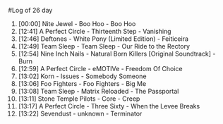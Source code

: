 #Log of 26 day

1. [00:00] Nite Jewel - Boo Hoo - Boo Hoo
1. [12:41] A Perfect Circle - Thirteenth Step - Vanishing
1. [12:46] Deftones - White Pony (Limited Edition) - Feiticeira
1. [12:49] Team Sleep - Team Sleep - Our Ride to the Rectory
1. [12:54] Nine Inch Nails - Natural Born Killers [Original Soundtrack] - Burn
1. [12:59] A Perfect Circle - eMOTIVe - Freedom Of Choice
1. [13:02] Korn - Issues - Somebody Someone
1. [13:06] Foo Fighters - Foo Fighters - Big Me
1. [13:08] Team Sleep - Matrix Reloaded - The Passportal
1. [13:11] Stone Temple Pilots - Core - Creep
1. [13:17] A Perfect Circle - Three Sixty - When the Levee Breaks
1. [13:22] Sevendust - unknown - Terminator
